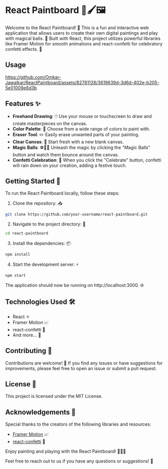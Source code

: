 # React Paintboard 🎨🖌️🖼️

Welcome to the React Paintboard! 🎉 This is a fun and interactive web application that allows users to create their own digital paintings and play with magical balls. 🔮 Built with React, this project utilizes powerful libraries like Framer Motion for smooth animations and react-confetti for celebratory confetti effects. 🎊

## Usage

https://github.com/Omkar-Jawalkar/ReactPaintboard/assets/82781128/3619639d-3d6d-402e-b205-5e01009e6d3b


## Features ✨

- **Freehand Drawing**: 🖱️ Use your mouse or touchscreen to draw and create masterpieces on the canvas.
- **Color Palette**: 🎨 Choose from a wide range of colors to paint with.
- **Eraser Tool**: ✏️ Easily erase unwanted parts of your painting.
- **Clear Canvas**: 🔄 Start fresh with a new blank canvas.
- **Magic Balls**: ⚽🎾🥎 Unleash the magic by clicking the "Magic Balls" button and watch them bounce around the canvas.
- **Confetti Celebration**: 🎉 When you click the "Celebrate" button, confetti will rain down on your creation, adding a festive touch.


## Getting Started 🚀

To run the React Paintboard locally, follow these steps:

1. Clone the repository: 📥

```bash
git clone https://github.com/your-username/react-paintboard.git
```

2. Navigate to the project directory: 📂

```bash
cd react-paintboard
```

3. Install the dependencies: 📦

```bash
npm install
```

4. Start the development server: ⚡

```bash
npm start
```



The application should now be running on http://localhost:3000. 🌐

## Technologies Used 🛠️

- React ⚛️
- Framer Motion 📈
- react-confetti 🎉
- And more... 🔧

## Contributing 🤝

Contributions are welcome! 🙌 If you find any issues or have suggestions for improvements, please feel free to open an issue or submit a pull request.

## License 📄

This project is licensed under the MIT License.

## Acknowledgements 🙏

Special thanks to the creators of the following libraries and resources:

- [Framer Motion](https://www.framer.com/motion/) 📈
- [react-confetti](https://www.npmjs.com/package/react-confetti) 🎉

Enjoy painting and playing with the React Paintboard! 🎨🎉✨


Feel free to reach out to us if you have any questions or suggestions! 📩

